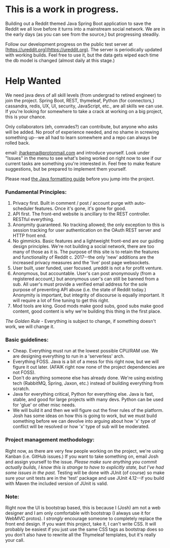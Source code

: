 # This is a work in progress.
Building out a Reddit themed Java Spring Boot application to save the Reddit we all love before it turns into a 
mainstream social network. We are in the early days (as you can see from the source,) but progressing steadily.

Follow our development progress on the public test server at [https://ureddit.org](https://ureddit.org). The server is
periodically updated with working builds. Feel free to use it, but the data gets wiped each time the db model is changed
(almost daily at this stage.)

# Help Wanted
We need java devs of all skill levels (from undergrad to retired engineer) to join the project. Spring Boot, REST,
thymeleaf, Python (for connectors,) cassandra, redis, UX, UI, security, JavaScript, etc., are all skills we can use. If 
you're looking for somewhere to take a crack at working on a big project, this is your chance.

Only collaborators (eh, comrades?) can contribute, but anyone who asks will be added. No proof of experience needed, 
and no shame in screwing something up--we all had to learn somewhere and a repo can always be rolled back.

email: [jharkema@protonmail.com](mailto:jharkema@protonmail.com) and introduce yourself. Look under "Issues" in the menu 
to see what's being worked on right now to see if our current tasks are something you're interested in. Feel free to 
make feature suggestions, but be prepared to implement them yourself. 

Please read [the Java formatting guide](https://github.com/simeon4110/microreddit/wiki) before you jump into the
project.

### Fundamental Principles:
1) Privacy first. Built in comment / post / account purge with auto-scheduler features. Once it's gone, it's gone for
good.
2) API first. The front-end website is ancillary to the REST controller. RESTful everything.
3) Anonymity guaranteed. No tracking allowed; the only exception to this is session tracking for user authentication on
the OAuth REST server and HTTP front end. 
4) No gimmicks. Basic features and a lightweight front-end are our guiding design principles. We're not building a 
social network, there are too many of those as it is. The purpose of this site is to retain the features and
functionality of Reddit c. 2017--the only 'new' additions are the increased privacy measures and the 'live' post page
websockets. 
5) User built, user funded, user focused. &micro;reddit is not a for profit venture.
6) Anonymous, but accountable. User's can post anonymously (from a registered account,) but anonymous user's can still
be banned from a sub. All user's must provide a verified email address for the sole purpose of preventing API abuse 
(i.e. the state of Reddit today.) Anonymity is important, but integrity of discourse is equally important. It will
require a lot of fine tuning to get this right.
7) Mod tools are king. Good mods make good subs, good subs make good content, good content is why we're building this
thing in the first place.

*The Golden Rule* - Everything is subject to change, if something doesn't work, we will change it.

### Basic guidelines:
- Cheap. Everything must run at the lowest possible CPU/RAM use. We are designing everything to run in a 'serverless' 
arch.
- Everything FOSS. Java is a bit of a mess for this right now, but we will figure it out later. (AFAIK right now none
of the project dependencies are not FOSS).
- Don't do anything someone else has already done. We're using existing tech (RabbitMQ, Spring, Jaxon, etc.) instead of 
building everything from scratch.
- Java for everything critical, Python for everything else. Java is fast, stable, and good for large projects with many 
devs. Python can be used for 'glue' or other misc needs.
- We will build it and then we will figure out the finer rules of the platform. Josh has some ideas on how this is going 
to work, but we must build something before we can devolve into arguing about how 'x' type of conflict will be resolved 
or how 'x' type of sub will be moderated.

### Project management methodology:

Right now, as there are very few people working on the project, we're using Kanban (i.e. GitHub issues.) If you want to
take something on, email Josh and assign yourself to the issue. _Please make sure anything you commit actually builds, I
know this is strange to have to explicitly state, but I've had some issues in the past._ Testing will be done with JUnit
(of course) so make sure your unit tests are in the 'test' package and use JUnit 4.12--if you build with Maven the
included version of JUnit is valid.

### Note:

Right now the UI is bootstrap based, this is because I (Josh) am not a web designer and I am only comfortable with 
bootstrap (I always use it for WebMVC protos). I _strongly_ encourage someone to completely replace the front end
design. If you want this project, take it, I can't write CSS. It will probably be easiest if you just use the same CSS
tags as bootstrap does so you don't also have to rewrite all the Thymeleaf templates, but it's really your call. 
